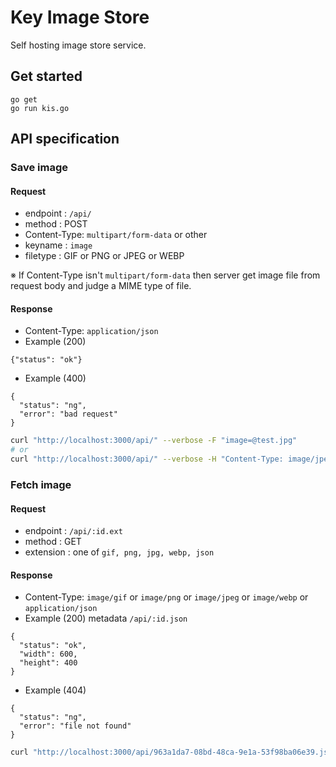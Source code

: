 Key Image Store
===============

Self hosting image store service.

Get started
-----------
```
go get
go run kis.go
```

API specification
-----------------
### Save image
#### Request
* endpoint    : `/api/`
* method      : POST
* Content-Type: `multipart/form-data` or other
* keyname     : `image`
* filetype    : GIF or PNG or JPEG or WEBP

※ If Content-Type isn't `multipart/form-data` then server get image file from request body and judge a MIME type of file.

#### Response
* Content-Type: `application/json`
* Example (200)
````
{"status": "ok"}
````
* Example (400)
```
{
  "status": "ng",
  "error": "bad request"
}
```

```sh
curl "http://localhost:3000/api/" --verbose -F "image=@test.jpg"
# or
curl "http://localhost:3000/api/" --verbose -H "Content-Type: image/jpeg" --data-binary "@test.jpg"
```

### Fetch image
#### Request
* endpoint      : `/api/:id.ext`
* method        : GET
* extension     : one of `gif, png, jpg, webp, json`

#### Response
* Content-Type: `image/gif` or `image/png` or `image/jpeg` or `image/webp` or `application/json`
* Example (200) metadata `/api/:id.json`
```
{
  "status": "ok",
  "width": 600,
  "height": 400
}
```
* Example (404)
```
{
  "status": "ng",
  "error": "file not found"
}
```

```sh
curl "http://localhost:3000/api/963a1da7-08bd-48ca-9e1a-53f98ba06e39.json" --verbose
```
